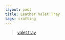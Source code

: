```yaml
---
layout: post
title: Leather Valet Tray
tags: crafting
---
```


<blockquote class="imgur-embed-pub" lang="en" data-id="a/J3tEw"><a href="//imgur.com/a/J3tEw">valet tray</a></blockquote><script async src="//s.imgur.com/min/embed.js" charset="utf-8"></script>

